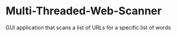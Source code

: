 # Multi-Threaded-Web-Scanner
GUI application that scans a list of URLs for a specific list of words
